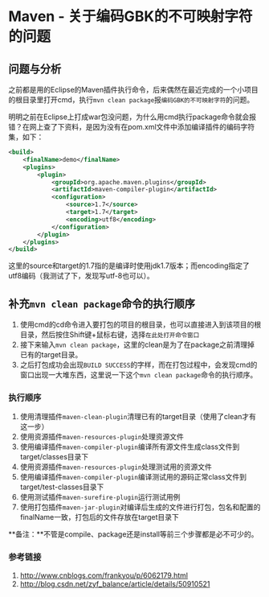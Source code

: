 # Maven - 关于编码GBK的不可映射字符的问题

## 问题与分析

之前都是用的Eclipse的Maven插件执行命令，后来偶然在最近完成的一个小项目的根目录里打开cmd，执行`mvn clean package`报`编码GBK的不可映射字符`的问题。

明明之前在Eclipse上打成war包没问题，为什么用cmd执行package命令就会报错？在网上查了下资料，是因为没有在pom.xml文件中添加编译插件的编码字符集，如下：
<!--more-->

```xml
<build>
	<finalName>demo</finalName>
	<plugins>
		<plugin>  
			<groupId>org.apache.maven.plugins</groupId>  
			<artifactId>maven-compiler-plugin</artifactId>  
			<configuration>  
				<source>1.7</source>  
				<target>1.7</target>  
				<encoding>utf8</encoding>    
			</configuration>  
		</plugin>
	</plugins>
</build>
```

这里的source和target的1.7指的是编译时使用jdk1.7版本；而encoding指定了utf8编码（我测试了下，发现写utf-8也可以）。

## 补充`mvn clean package`命令的执行顺序

1. 使用cmd的cd命令进入要打包的项目的根目录，也可以直接进入到该项目的根目录，然后按住Shift键+鼠标右键，选择`在此处打开命令窗口`
2. 接下来输入`mvn clean package`，这里的clean是为了在package之前清理掉已有的target目录。
3. 之后打包成功会出现`BUILD SUCCESS`的字样，而在打包过程中，会发现cmd的窗口出现一大堆东西，这里说一下这个`mvn clean package`命令的执行顺序。

### 执行顺序

1. 使用清理插件`maven-clean-plugin`清理已有的target目录（使用了clean才有这一步）
2. 使用资源插件`maven-resources-plugin`处理资源文件
3. 使用编译插件`maven-compiler-plugin`编译所有源文件生成class文件到target/classes目录下
4. 使用资源插件`maven-resources-plugin`处理测试用的资源文件
5. 使用编译插件`maven-compiler-plugin`编译测试用的源码正常class文件到target/test-classes目录下
6. 使用测试插件`maven-surefire-plugin`运行测试用例
7. 使用打包插件`maven-jar-plugin`对编译后生成的文件进行打包，包名和配置的finalName一致，打包后的文件存放在target目录下

**备注：**不管是compile、package还是install等前三个步骤都是必不可少的。

### 参考链接

1. http://www.cnblogs.com/frankyou/p/6062179.html
2. http://blog.csdn.net/zyf_balance/article/details/50910521